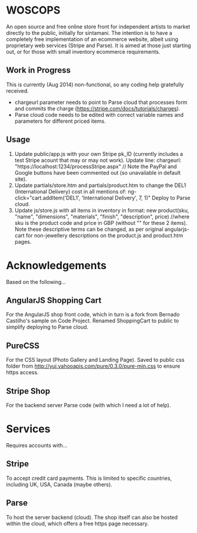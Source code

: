 WOSCOPS
=======
An open source and free online store front for independent artists to market directly to the public, initially for sintamani. The intention is to have a completely free implementation of an ecommerce website, albeit using proprietary web services (Stripe and Parse). It is aimed at those just starting out, or for those with small inventory ecommerce requirements.

Work in Progress
----------------
This is currently (Aug 2014) non-functional, so any coding help gratefully received.

* chargeurl parameter needs to point to Parse cloud that processes form and commits the charge (https://stripe.com/docs/tutorials/charges).
* Parse cloud code needs to be edited with correct variable names and parameters for different priced items.

Usage
-----
1. Update public/app.js with your own Stripe pk_ID (currently includes a test Stripe acount that may or may not work). Update line:
chargeurl: "https://localhost:1234/processStripe.aspx" // 
Note the PayPal and Google buttons have been commented out (so unavailable in default site).
2. Update partials/store.htm and partials/product.htm to change the DEL1 (International Delivery) cost in all mentions of:
ng-click="cart.addItem('DEL1', 'International Delivery', 7, 1)" <!--where 7 is cost in GBP and DEL1 is sku for delivery charge.!-->
Deploy to Parse cloud.
3. Update js/store.js with all items in inventory in format:
new product(sku, "name", "dimensions", "materials", "finish", "description", price) //where sku is the product code and price in GBP (without "" for these 2 items).
Note these descriptive terms can be changed, as per original angularjs-cart for non-jewellery descriptions on the product.js and product.htm pages.


Acknowledgements
================
Based on the following...

AngularJS Shopping Cart
-----------------------
For the AngularJS shop front code, which in turn is a fork from Bernado Castilho's sample on Code Project. Renamed ShoppingCart to public to simplify deploying to Parse cloud.

PureCSS
-------
For the CSS layout (Photo Gallery and Landing Page).
Saved to public css folder from http://yui.yahooapis.com/pure/0.3.0/pure-min.css to ensure https access.

Stripe Shop
-----------
For the backend server Parse code (with which I need a lot of help).

Services
========

Requires accounts with...

Stripe
------
To accept credit card payments. This is limited to specific countries, including UK, USA, Canada (maybe others).

Parse
-----
To host the server backend (cloud). The shop itself can also be hosted within the cloud, which offers a free https page necessary.
